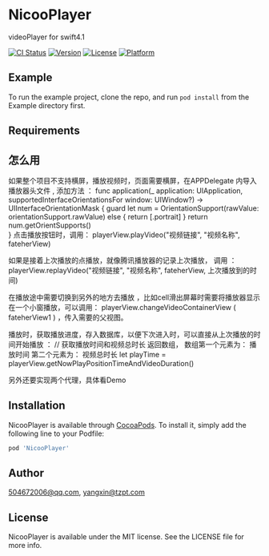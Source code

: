 # NicooPlayer

videoPlayer for swift4.1


[![CI Status](https://img.shields.io/travis/504672006@qq.com/NicooPlayer.svg?style=flat)](https://travis-ci.org/504672006@qq.com/NicooPlayer)
[![Version](https://img.shields.io/cocoapods/v/NicooPlayer.svg?style=flat)](https://cocoapods.org/pods/NicooPlayer)
[![License](https://img.shields.io/cocoapods/l/NicooPlayer.svg?style=flat)](https://cocoapods.org/pods/NicooPlayer)
[![Platform](https://img.shields.io/cocoapods/p/NicooPlayer.svg?style=flat)](https://cocoapods.org/pods/NicooPlayer)

## Example

To run the example project, clone the repo, and run `pod install` from the Example directory first.

## Requirements

## 怎么用
如果整个项目不支持横屏，播放视频时，页面需要横屏，在APPDelegate 内导入播放器头文件 , 添加方法 ：
func application(_ application: UIApplication, supportedInterfaceOrientationsFor window: UIWindow?)
-> UIInterfaceOrientationMask {
guard let num =  OrientationSupport(rawValue: orientationSupport.rawValue) else {
return [.portrait]
}
return num.getOrientSupports()   
}
点击播放按钮时，调用：
playerView.playVideo("视频链接", "视频名称", fateherView)

如果是接着上次播放的点播放，就像腾讯播放器的记录上次播放， 调用 ：
playerView.replayVideo("视频链接", "视频名称", fateherView, 上次播放到的时间)

在播放途中需要切换到另外的地方去播放 ，比如cell滑出屏幕时需要将播放器显示在一个小窗播放，可以调用：
playerView.changeVideoContainerView ( fateherView1 )  ，传入需要的父视图。

播放时，获取播放进度，存入数据库，以便下次进入时，可以直接从上次播放的时间开始播放 ： 
// 获取播放时间和视频总时长   返回数组， 数组第一个元素为： 播放时间    第二个元素为： 视频总时长
let playTime =  playerView.getNowPlayPositionTimeAndVideoDuration()


另外还要实现两个代理，具体看Demo



## Installation

NicooPlayer is available through [CocoaPods](https://cocoapods.org). To install
it, simply add the following line to your Podfile:

```ruby
pod 'NicooPlayer'
```

## Author

504672006@qq.com, yangxin@tzpt.com

## License

NicooPlayer is available under the MIT license. See the LICENSE file for more info.

